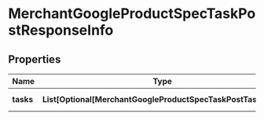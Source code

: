 # MerchantGoogleProductSpecTaskPostResponseInfo


## Properties

| Name | Type | Description | Notes |
|------------ | ------------- | ------------- | -------------|
**tasks** | **List[Optional[MerchantGoogleProductSpecTaskPostTaskInfo]]** | array of tasks |[optional]|
